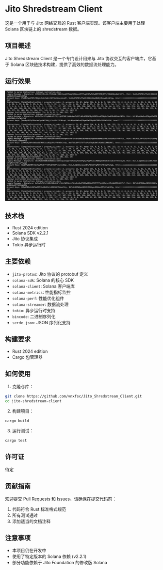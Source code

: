 # Jito Shredstream Client

这是一个用于与 Jito 网络交互的 Rust 客户端实现。该客户端主要用于处理 Solana 区块链上的 shredstream 数据。

## 项目概述

Jito Shredstream Client 是一个专门设计用来与 Jito 协议交互的客户端库，它基于 Solana 区块链技术构建，提供了高效的数据流处理能力。

## 运行效果

![运行效果图](./assets/1.png)

## 技术栈

- Rust 2024 edition
- Solana SDK v2.2.1
- Jito 协议集成
- Tokio 异步运行时

## 主要依赖

- `jito-protos`: Jito 协议的 protobuf 定义
- `solana-sdk`: Solana 的核心 SDK
- `solana-client`: Solana 客户端库
- `solana-metrics`: 性能指标监控
- `solana-perf`: 性能优化组件
- `solana-streamer`: 数据流处理
- `tokio`: 异步运行时支持
- `bincode`: 二进制序列化
- `serde_json`: JSON 序列化支持

## 构建要求

- Rust 2024 edition
- Cargo 包管理器

## 如何使用

1. 克隆仓库：
```bash
git clone https://github.com/vnxfsc/Jito_Shredstream_Client.git
cd jito-shredstream-client
```

2. 构建项目：
```bash
cargo build
```

3. 运行测试：
```bash
cargo test
```

## 许可证

待定

## 贡献指南

欢迎提交 Pull Requests 和 Issues。请确保在提交代码前：
1. 代码符合 Rust 标准格式规范
2. 所有测试通过
3. 添加适当的文档注释

## 注意事项

- 本项目仍在开发中
- 使用了特定版本的 Solana 依赖 (v2.2.1)
- 部分功能依赖于 Jito Foundation 的修改版 Solana 